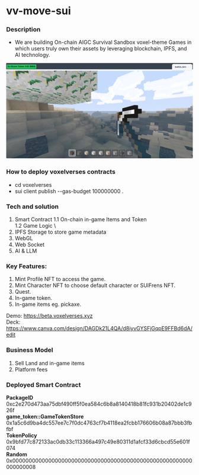 # vv-move-sui

### Description

* We are building On-chain AIGC Survival Sandbox voxel-theme Games 
in which users truly own their assets by leveraging blockchain, IPFS, and AI technology.

![GUI](/gui.png "GUI")

### How to deploy voxelverses contracts

* cd voxelverses
* sui client publish --gas-budget 100000000 .

### Tech and solution

1. Smart Contract
     1.1 On-chain in-game Items and Token \
     1.2 Game Logic \
2. IPFS Storage to store game metadata
3. WebGL
4. Web Socket
5. AI & LLM

### Key Features:

1. Mint Profile NFT to access the game.
2. Mint Character NFT to choose default character or SUIFrens NFT.
3. Quest.
4. In-game token.
5. In-game items eg. pickaxe.

Demo:
https://beta.voxelverses.xyz \
Deck:
https://www.canva.com/design/DAGDk21L4QA/d8iyvGYSFjGqpE9FFBd6dA/edit

### Business Model
1. Sell Land and in-game items
2. Platform fees

### Deployed Smart Contract
<b>PackageID</b> 0xc2e270d473aa75dbf490ff5f0ea584c6b8a8140418b81fc931b20402de1c926f \
<b>game_token::GameTokenStore</b> 0x1a5c6d9ba4dc557ee7c7f0dc4763cf7b4118ea2fcbb176606b08a87bbb3fbfbf \
<b>TokenPolicy</b> 0x9bfd77c872133ac0db33c113366a497c49e80311d1afcf33d6cbcd55e601f074 \
<b>Random</b>  0x0000000000000000000000000000000000000000000000000000000000000008

